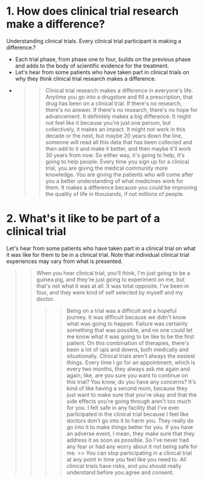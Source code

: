 # 1. How does clinical trial research make a difference?

Understanding clinical trials. Every clinical trial participant is making a difference.?
- Each trial phase, from phase one to four, builds on the previous phase and adds to the body of scientific evidence for the treatment.
- Let's hear from some patients who have taken part in clinical trials on why they think clinical trial research makes a difference.
- >> Clinical trial research makes a difference in everyone's life. Anytime you go into a drugstore and fill a prescription, that drug has been on a clinical trial.
  >> If there's no research, there's no answer. If there's no research, there's no hope for advancement.
  >> It definitely makes a big difference. It might not feel like it because you're just one person, but collectively, it makes an impact. It might not work in this decade or the next, but maybe 20 years down the line, someone will read all this data that has been collected and then add to it and make it better, and then maybe it'll work 30 years from now. So either way, it's going to help, it's going to help people.
  >> Every time you sign up for a clinical trial, you are giving the medical community more knowledge. You are giving the patients who will come after you a better understanding of what medicines work for them.
  >> It makes a difference because you could be improving the quality of life in thousands, if not millions of people.


# 2. What's it like to be part of a clinical trial

Let's hear from some patients who have taken part in a clinical trial on what it was like for them to be in a clinical trial. 
Note that individual clinical trial experiences may vary from what is presented. 
>> When you hear clinical trial, you'll think, I'm just going to be a guinea pig, and they're just going to experiment on me, but that's not what it was at all. It was total opposite.
>> I've been in four, and they were kind of self selected by myself and my doctor.
>> >> Being on a trial was a difficult and a hopeful journey. It was difficult because we didn't know what was going to happen. Failure was certainly something that was possible, and no one could let me know what it was going to be like to be the first patient. On this combination of therapies, there's been a lot of ups and downs, both medically and situationally. Clinical trials aren't always the easiest things.
>> Every time I go for an appointment, which is every two months, they always ask me again and again, like, are you sure you want to continue on this trial? You know, do you have any concerns? It's kind of like having a second mom, because they just want to make sure that you're okay and that the side effects you're going through aren't too much for you.
>> I felt safe in any facility that I've ever participated in the clinical trial because I feel like doctors don't go into it to harm you. They really do go into it to make things better for you. If you have an adverse event, I mean, they make sure that they address it as soon as possible. So I've never had any fear or had any worry about it not being safe for me. >>
>> >> You can stop participating in a clinical trial at any point in time you feel like you need to.
>> >> All clinical trials have risks, and you should really understand before you agree and consent. 
